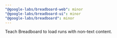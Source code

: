 ```yaml
---
"@google-labs/breadboard-web": minor
"@google-labs/breadboard-ui": minor
"@google-labs/breadboard": minor
---
```


Teach Breadboard to load runs with non-text content.

